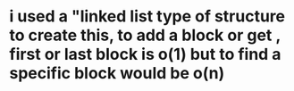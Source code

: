 # i used a "linked list type of structure to create this, to add a block or get , first or last block is o(1) but to find a specific block would be o(n)
